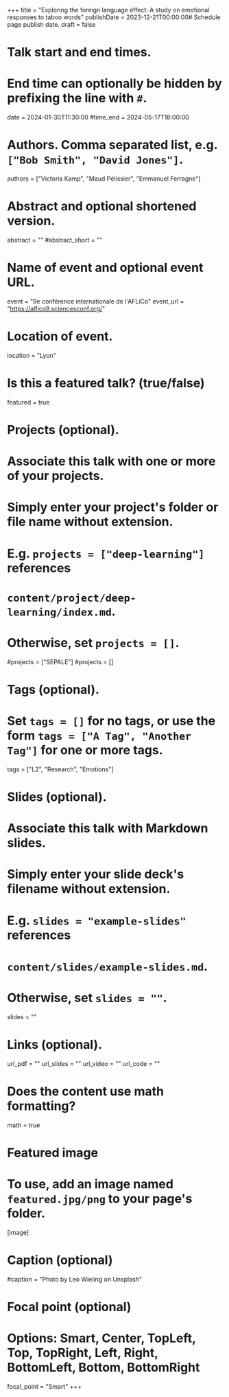 +++
title = "Exploring the foreign language effect: A study on emotional responses to taboo words"
publishDate = 2023-12-21T00:00:00# Schedule page publish date.
draft = false

# Talk start and end times.
#   End time can optionally be hidden by prefixing the line with `#`.
date = 2024-01-30T11:30:00
#time_end = 2024-05-17T18:00:00

# Authors. Comma separated list, e.g. `["Bob Smith", "David Jones"]`.
authors = ["Victoria Kamp", "Maud Pélissier", "Emmanuel Ferragne"]

# Abstract and optional shortened version.
abstract = ""
#abstract_short = ""

# Name of event and optional event URL.
event = "9e conférence internationale de l'AFLiCo"
event_url = "https://aflico9.sciencesconf.org/"

# Location of event.
location = "Lyon"

# Is this a featured talk? (true/false)
featured = true

# Projects (optional).
#   Associate this talk with one or more of your projects.
#   Simply enter your project's folder or file name without extension.
#   E.g. `projects = ["deep-learning"]` references 
#   `content/project/deep-learning/index.md`.
#   Otherwise, set `projects = []`.
#projects = ["SEPALE"]
#projects = []

# Tags (optional).
#   Set `tags = []` for no tags, or use the form `tags = ["A Tag", "Another Tag"]` for one or more tags.
tags = ["L2", "Research", "Emotions"]

# Slides (optional).
#   Associate this talk with Markdown slides.
#   Simply enter your slide deck's filename without extension.
#   E.g. `slides = "example-slides"` references 
#   `content/slides/example-slides.md`.
#   Otherwise, set `slides = ""`.
slides = ""

# Links (optional).
url_pdf = ""
url_slides = ""
url_video = ""
url_code = ""

# Does the content use math formatting?
math = true

# Featured image
# To use, add an image named `featured.jpg/png` to your page's folder. 
[image]
  # Caption (optional)
  #caption = "Photo by Leo Wieling on Unsplash"

  # Focal point (optional)
  # Options: Smart, Center, TopLeft, Top, TopRight, Left, Right, BottomLeft, Bottom, BottomRight
  focal_point = "Smart"
+++